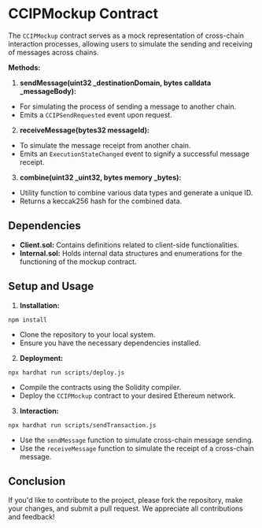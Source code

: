 # CCIPMockup Contract
The `CCIPMockup` contract serves as a mock representation of cross-chain interaction processes, allowing users to simulate the sending and receiving of messages across chains.

**Methods:**
1. **sendMessage(uint32 _destinationDomain, bytes calldata _messageBody):**
- For simulating the process of sending a message to another chain.
- Emits a `CCIPSendRequested` event upon request.
2. **receiveMessage(bytes32 messageId):**
- To simulate the message receipt from another chain.
- Emits an `ExecutionStateChanged` event to signify a successful message receipt.
3. **combine(uint32 _uint32, bytes memory _bytes):**
- Utility function to combine various data types and generate a unique ID.
- Returns a keccak256 hash for the combined data.

## Dependencies
- **Client.sol:** Contains definitions related to client-side functionalities.
- **Internal.sol:** Holds internal data structures and enumerations for the functioning of the mockup contract.

## Setup and Usage
1. **Installation:**
```shell
npm install
```
- Clone the repository to your local system.
- Ensure you have the necessary dependencies installed.

2. **Deployment:**
```shell
npx hardhat run scripts/deploy.js
```
- Compile the contracts using the Solidity compiler.
- Deploy the `CCIPMockup` contract to your desired Ethereum network.

3. **Interaction:**
```shell
npx hardhat run scripts/sendTransaction.js
```
- Use the `sendMessage` function to simulate cross-chain message sending.
- Use the `receiveMessage` function to simulate the receipt of a cross-chain message.

## Conclusion
If you'd like to contribute to the project, please fork the repository, make your changes, and submit a pull request. We appreciate all contributions and feedback!
